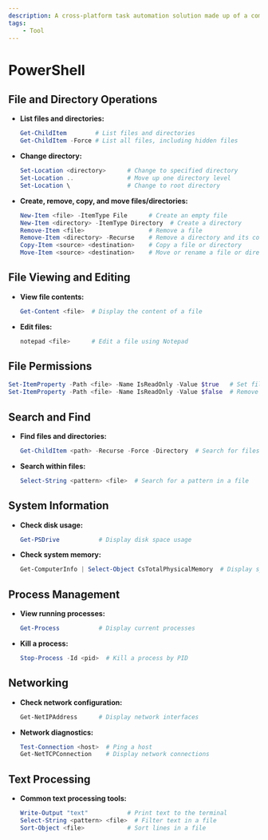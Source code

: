 ```yaml
---
description: A cross-platform task automation solution made up of a command-line shell
tags:
    - Tool
---
```


# PowerShell

## File and Directory Operations

- **List files and directories:**

    ```powershell
    Get-ChildItem        # List files and directories
    Get-ChildItem -Force # List all files, including hidden files
    ```

- **Change directory:**

    ```powershell
    Set-Location <directory>      # Change to specified directory
    Set-Location ..               # Move up one directory level
    Set-Location \                # Change to root directory
    ```

- **Create, remove, copy, and move files/directories:**

    ```powershell
    New-Item <file> -ItemType File      # Create an empty file
    New-Item <directory> -ItemType Directory  # Create a directory
    Remove-Item <file>                  # Remove a file
    Remove-Item <directory> -Recurse    # Remove a directory and its contents
    Copy-Item <source> <destination>    # Copy a file or directory
    Move-Item <source> <destination>    # Move or rename a file or directory
    ```

## File Viewing and Editing

- **View file contents:**

    ```powershell
    Get-Content <file>  # Display the content of a file
    ```

- **Edit files:**

    ```powershell
    notepad <file>      # Edit a file using Notepad
    ```

## File Permissions

```powershell
Set-ItemProperty -Path <file> -Name IsReadOnly -Value $true   # Set file as read-only
Set-ItemProperty -Path <file> -Name IsReadOnly -Value $false  # Remove read-only attribute
```

## Search and Find

- **Find files and directories:**

    ```powershell
    Get-ChildItem <path> -Recurse -Force -Directory  # Search for files and directories
    ```

- **Search within files:**

    ```powershell
    Select-String <pattern> <file>  # Search for a pattern in a file
    ```

## System Information

- **Check disk usage:**

    ```powershell
    Get-PSDrive           # Display disk space usage
    ```

- **Check system memory:**

    ```powershell
    Get-ComputerInfo | Select-Object CsTotalPhysicalMemory  # Display system memory
    ```

## Process Management

- **View running processes:**

    ```powershell
    Get-Process           # Display current processes
    ```

- **Kill a process:**

    ```powershell
    Stop-Process -Id <pid>  # Kill a process by PID
    ```

## Networking

- **Check network configuration:**

    ```powershell
    Get-NetIPAddress      # Display network interfaces
    ```

- **Network diagnostics:**

    ```powershell
    Test-Connection <host>  # Ping a host
    Get-NetTCPConnection    # Display network connections
    ```

## Text Processing

- **Common text processing tools:**

    ```powershell
    Write-Output "text"           # Print text to the terminal
    Select-String <pattern> <file>  # Filter text in a file
    Sort-Object <file>            # Sort lines in a file
    ```
